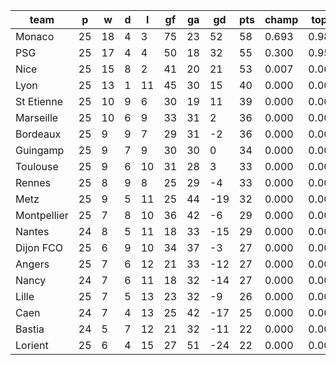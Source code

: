 |    team     | p  | w  | d | l  | gf | ga | gd  | pts | champ | top2  | top3  | top4  |  5-7  | bot4  | bot3  | bot2  |
|-------------|----|----|---|----|----|----|-----|-----|-------|-------|-------|-------|-------|-------|-------|-------|
| Monaco      | 25 | 18 | 4 |  3 | 75 | 23 |  52 |  58 | 0.693 | 0.985 | 1.000 | 1.000 | 0.000 | 0.000 | 0.000 | 0.000|
| PSG         | 25 | 17 | 4 |  4 | 50 | 18 |  32 |  55 | 0.300 | 0.951 | 1.000 | 1.000 | 0.000 | 0.000 | 0.000 | 0.000|
| Nice        | 25 | 15 | 8 |  2 | 41 | 20 |  21 |  53 | 0.007 | 0.065 | 0.947 | 0.994 | 0.006 | 0.000 | 0.000 | 0.000|
| Lyon        | 25 | 13 | 1 | 11 | 45 | 30 |  15 |  40 | 0.000 | 0.000 | 0.042 | 0.584 | 0.375 | 0.000 | 0.000 | 0.000|
| St Etienne  | 25 | 10 | 9 |  6 | 30 | 19 |  11 |  39 | 0.000 | 0.000 | 0.008 | 0.214 | 0.634 | 0.000 | 0.000 | 0.000|
| Marseille   | 25 | 10 | 6 |  9 | 33 | 31 |   2 |  36 | 0.000 | 0.000 | 0.003 | 0.106 | 0.587 | 0.001 | 0.001 | 0.000|
| Bordeaux    | 25 |  9 | 9 |  7 | 29 | 31 |  -2 |  36 | 0.000 | 0.000 | 0.001 | 0.044 | 0.393 | 0.004 | 0.001 | 0.000|
| Guingamp    | 25 |  9 | 7 |  9 | 30 | 30 |   0 |  34 | 0.000 | 0.000 | 0.000 | 0.028 | 0.363 | 0.009 | 0.004 | 0.001|
| Toulouse    | 25 |  9 | 6 | 10 | 31 | 28 |   3 |  33 | 0.000 | 0.000 | 0.000 | 0.021 | 0.285 | 0.013 | 0.005 | 0.002|
| Rennes      | 25 |  8 | 9 |  8 | 25 | 29 |  -4 |  33 | 0.000 | 0.000 | 0.000 | 0.006 | 0.138 | 0.041 | 0.018 | 0.006|
| Metz        | 25 |  9 | 5 | 11 | 25 | 44 | -19 |  32 | 0.000 | 0.000 | 0.000 | 0.002 | 0.063 | 0.119 | 0.063 | 0.025|
| Montpellier | 25 |  7 | 8 | 10 | 36 | 42 |  -6 |  29 | 0.000 | 0.000 | 0.000 | 0.001 | 0.057 | 0.135 | 0.079 | 0.033|
| Nantes      | 24 |  8 | 5 | 11 | 18 | 33 | -15 |  29 | 0.000 | 0.000 | 0.000 | 0.001 | 0.030 | 0.234 | 0.142 | 0.073|
| Dijon FCO   | 25 |  6 | 9 | 10 | 34 | 37 |  -3 |  27 | 0.000 | 0.000 | 0.000 | 0.000 | 0.021 | 0.279 | 0.171 | 0.090|
| Angers      | 25 |  7 | 6 | 12 | 21 | 33 | -12 |  27 | 0.000 | 0.000 | 0.000 | 0.000 | 0.012 | 0.340 | 0.229 | 0.128|
| Nancy       | 24 |  7 | 6 | 11 | 18 | 32 | -14 |  27 | 0.000 | 0.000 | 0.000 | 0.001 | 0.020 | 0.300 | 0.199 | 0.103|
| Lille       | 25 |  7 | 5 | 13 | 23 | 32 |  -9 |  26 | 0.000 | 0.000 | 0.000 | 0.000 | 0.010 | 0.370 | 0.252 | 0.141|
| Caen        | 24 |  7 | 4 | 13 | 25 | 42 | -17 |  25 | 0.000 | 0.000 | 0.000 | 0.000 | 0.005 | 0.547 | 0.420 | 0.263|
| Bastia      | 24 |  5 | 7 | 12 | 21 | 32 | -11 |  22 | 0.000 | 0.000 | 0.000 | 0.000 | 0.001 | 0.773 | 0.670 | 0.521|
| Lorient     | 25 |  6 | 4 | 15 | 27 | 51 | -24 |  22 | 0.000 | 0.000 | 0.000 | 0.000 | 0.000 | 0.834 | 0.747 | 0.616|
